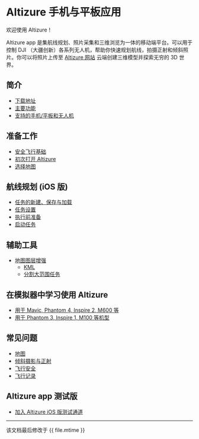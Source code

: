 # Altizure 手机与平板应用

欢迎使用 Altizure！

Altizure app 是集航线规划、照片采集和三维浏览为一体的移动端平台。可以用于控制 DJI （大疆创新）各系列无人机，帮助你快速规划航线，拍摄正射和倾斜照片。你可以将照片上传至 [Altizure 网站](https://www.altizure.cn) 云端创建三维模型并探索无穷的 3D 世界。

## 简介

* [下载地址](intro/overview.md#installation)
* [主要功能](intro/overview.md#features)
* [支持的手机/平板和无人机](intro/overview.md#devices)

## 准备工作

* [安全飞行基础](prep/flysafe-basics.md)
* [初次打开 Altizure](prep/post-installation.md)
* [选择地图](prep/choose-basemap.md)

## 航线规划 (iOS 版)

* [任务的新建、保存与加载](mission-ios/create-save-load.md)
* [任务设置](mission-ios/settings.md)
* [执行前准备](mission-ios/prepare.md)
* [启动任务](mission-ios/launch.md)

## 辅助工具

* [地图图层增强](tools/map-layers.md)
  * [KML](tools/map-layers.md#kml)
  * [分割大范围任务](tools/map-layers.md#partition-large-mission)

## 在模拟器中学习使用 Altizure

* [用于 Mavic, Phantom 4, Inspire 2, M600 等](simulator/pc-simulator2.md)
* [用于 Phantom 3, Inspire 1, M100 等机型](simulator/pc-simulator1.md)

## 常见问题

* [地图](faqs/map.md)
* [倾斜摄影与正射](faqs/2d-3d-mapping.md)
* [飞行安全](faqs/safety.md)
* [飞行记录](faqs/flight-records.md)

## Altizure app 测试版

* [加入 Altizure iOS 版测试通道](beta/ios-join-testflight.md)

---

该文档最后修改于 {{ file.mtime }}
